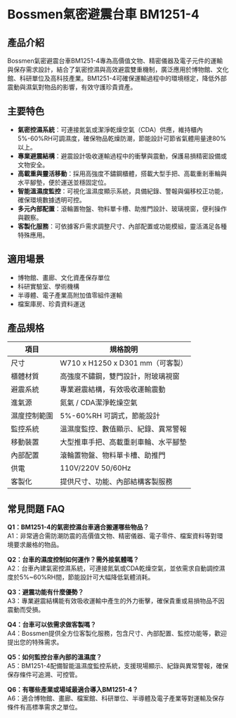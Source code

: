 # Bossmen氣密避震台車 BM1251-4

## 產品介紹

Bossmen氣密避震台車BM1251-4專為高價值文物、精密儀器及電子元件的運輸與保存需求設計，結合了氣密控濕與高效避震雙重機制，廣泛應用於博物館、文化館、科研單位及高科技產業。BM1251-4可確保運輸過程中的環境穩定，降低外部震動與濕氣對物品的影響，有效守護珍貴資產。

## 主要特色

- **氣密控濕系統**：可連接氮氣或潔淨乾燥空氣（CDA）供應，維持櫃內5%-60%RH可調濕度，確保物品乾燥防潮，節能設計可節省氣體用量達80%以上。
- **專業避震結構**：避震設計吸收運輸過程中的衝擊與震動，保護易損精密設備或文物安全。
- **高載重與靈活移動**：採用高強度不鏽鋼櫃體，搭載大型手把、高載重剎車輪與水平腳墊，便於運送並穩固定位。
- **智能溫濕度監控**：可視化溫濕度顯示系統，具備紀錄、警報與偏移校正功能，確保環境數據透明可控。
- **多元內部配置**：滾輪置物盤、物料單卡槽、助推門設計、玻璃視窗，便利操作與觀察。
- **客製化服務**：可依據客戶需求調整尺寸、內部配置或功能模組，靈活滿足各種特殊應用。

## 適用場景

- 博物館、畫廊、文化資產保存單位
- 科研實驗室、學術機構
- 半導體、電子產業高附加值零組件運輸
- 檔案庫房、珍貴資料運送

## 產品規格

| 項目            | 規格說明                                      |
|----------------|---------------------------------------------|
| 尺寸           | W710 x H1250 x D301 mm（可客製）            |
| 櫃體材質       | 高強度不鏽鋼，雙門設計，附玻璃視窗           |
| 避震系統       | 專業避震結構，有效吸收運輸震動               |
| 進氣源         | 氮氣 / CDA潔淨乾燥空氣                      |
| 濕度控制範圍   | 5%-60%RH 可調式，節能設計                    |
| 監控系統       | 溫濕度監控、數值顯示、紀錄、異常警報         |
| 移動裝置       | 大型推車手把、高載重剎車輪、水平腳墊         |
| 內部配置       | 滾輪置物盤、物料單卡槽、助推門               |
| 供電           | 110V/220V 50/60Hz                            |
| 客製化         | 提供尺寸、功能、內部結構客製服務             |

## 常見問題 FAQ

**Q1：BM1251-4的氣密控濕台車適合搬運哪些物品？**  
A1：非常適合需防潮防震的高價值文物、精密儀器、電子零件、檔案資料等對環境要求嚴格的物品。

**Q2：台車的濕度控制如何運作？需外接氣體嗎？**  
A2：台車內建氣密控濕系統，可連接氮氣或CDA乾燥空氣，並依需求自動調控濕度於5%~60%RH間，節能設計可大幅降低氣體消耗。

**Q3：避震功能有什麼優勢？**  
A3：專業避震結構能有效吸收運輸中產生的外力衝擊，確保貴重或易損物品不因震動而受損。

**Q4：台車可以依需求做客製嗎？**  
A4：Bossmen提供全方位客製化服務，包含尺寸、內部配置、監控功能等，歡迎提出您的特殊需求。

**Q5：如何監控台車內部的溫濕度？**  
A5：BM1251-4配備智能溫濕度監控系統，支援現場顯示、紀錄與異常警報，確保保存條件可追溯、可控管。

**Q6：有哪些產業或場域最適合導入BM1251-4？**  
A6：適合博物館、畫廊、檔案館、科研單位、半導體及電子產業等對運輸及保存條件有高標準需求之單位。